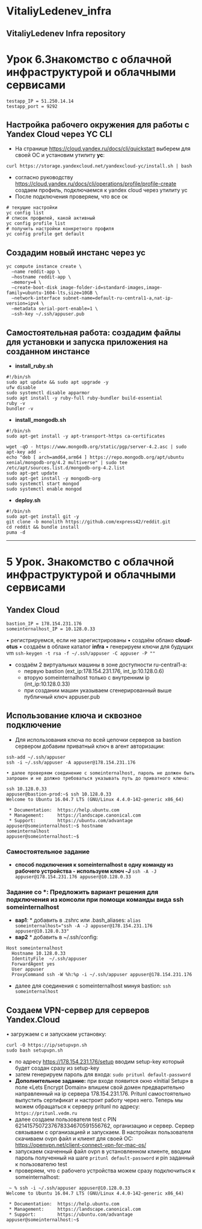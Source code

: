 # VitaliyLedenev_infra
VitaliyLedenev Infra repository
---

# Урок 6.Знакомство с облачной инфраструктурой и облачными сервисами

```
testapp_IP = 51.250.14.14
testapp_port = 9292
```
## Настройка рабочего окружения для работы с Yandex Cloud через YC CLI
* На странице https://cloud.yandex.ru/docs/cli/quickstart выберем  для своей ОС и установим утилиту **yc**:

`curl https://storage.yandexcloud.net/yandexcloud-yc/install.sh | bash`

* согласно руководству https://cloud.yandex.ru/docs/cli/operations/profile/profile-create создаем профиль, подключаемся  к yandex cloud через утилиту yc
* После подключения проверяем, что все ок
```
# текущие настройки
yc config list
# список профилей, какой активный
yc config profile list
# получить настройки конкретного профиля
yc config profile get default
```

## Создадим новый инстанс через yc
```
yc compute instance create \
  —name reddit-app \
  —hostname reddit-app \
  —memory=4 \
  —create-boot-disk image-folder-id=standard-images,image-family=ubuntu-1604-lts,size=10GB \
  —network-interface subnet-name=default-ru-central1-a,nat-ip-version=ipv4 \
  —metadata serial-port-enable=1 \
  —ssh-key ~/.ssh/appuser.pub
```


## Самостоятельная работа: создадим файлы для установки и запуска приложения на созданном инстансе
* **install_ruby.sh**
```
#!/bin/sh
sudo apt update && sudo apt upgrade -y
ufw disable
sudo systemctl disable apparmor
sudo apt install -y ruby-full ruby-bundler build-essential
ruby -v
bundler -v
```
* **install_mongodb.sh**
```
#!/bin/sh
sudo apt-get install -y apt-transport-https ca-certificates

wget -qO - https://www.mongodb.org/static/pgp/server-4.2.asc | sudo apt-key add -
echo "deb [ arch=amd64,arm64 ] https://repo.mongodb.org/apt/ubuntu xenial/mongodb-org/4.2 multiverse" | sudo tee /etc/apt/sources.list.d/mongodb-org-4.2.list
sudo apt-get update
sudo apt-get install -y mongodb-org
sudo systemctl start mongod
sudo systemctl enable mongod
```
* **deploy.sh**
```
#!/bin/sh
sudo apt-get install git -y
git clone -b monolith https://github.com/express42/reddit.git
cd reddit && bundle install
puma -d
```



---




# 5 Урок. Знакомство с облачной инфраструктурой и облачными сервисами
## Yandex Cloud
```
bastion_IP = 178.154.231.176
someinternalhost_IP = 10.128.0.33
```

• регистрируемся, если не зарегистрированы
• создаём облако **cloud-otus**
• создаём в облаке каталог **infra**
• генерируем ключи для будущих vm
`ssh-keygen -t rsa -f ~/.ssh/appuser -C appuser -P ""`
* создаём 2 виртуальных машины в  зоне доступности ru-central1-a:
	* первую bastion (ext_ip:178.154.231.176, int_ip:10.128.0.6)
	* вторую someinternalhost только с внутренним ip (int_ip:10.128.0.33)
	* при создании машин указываем сгенерированный выше публичный ключ appuser.pub

## Использование ключа и сквозное подключение
* Для использования ключа по всей цепочки серверов за bastion сервером  добавим приватный ключ в агент авторизации:
```
ssh-add ~/.ssh/appuser
ssh -i ~/.ssh/appuser -A appuser@178.154.231.176
```
	• далее проверяем соединение с someinternalhost, пароль не должен быть запрошен и не должно требоваться указывать путь до приватного ключа:
```
ssh 10.128.0.33
appuser@bastion-prod:~$ ssh 10.128.0.33
Welcome to Ubuntu 16.04.7 LTS (GNU/Linux 4.4.0-142-generic x86_64)

 * Documentation:  https://help.ubuntu.com
 * Management:     https://landscape.canonical.com
 * Support:        https://ubuntu.com/advantage
appuser@someinternalhost:~$ hostname
someinternalhost
appuser@someinternalhost:~$
```

### Самостоятельное задание
* **способ подключения к someinternalhost в одну команду из рабочего устройства - используем ключ -J**
`ssh -A -J appuser@178.154.231.176 appuser@10.128.0.33`
### Задание со *: Предложить вариант решения для подключения из консоли при помощи команды вида ssh someinternalhost
* **вар1**:
		* добавить в .zshrc или .bash_aliases:
	`alias someinternalhost="ssh -A -J appuser@178.154.231.176 appuser@10.128.0.33"`
* **вар2**
		* добавить в  ~/.ssh/config:
```
Host someinternalhost
  Hostname 10.128.0.33
  IdentityFile  ~/.ssh/appuser
  ForwardAgent yes
  User appuser
  ProxyCommand ssh -W %h:%p -i ~/.ssh/appuser appuser@178.154.231.176
```

* далее для соединения c someinternalhost минуя bastion:
`ssh someinternalhost`
## Создаем VPN-сервер для серверов Yandex.Cloud
• загружаем с и запускаем установку:
```
curl -O https://ip/setupvpn.sh
sudo bash setupvpn.sh
```
* по адресу https://178.154.231.176/setup вводим  setup-key который будет создан сразу из setup-key
* затем генерируем пароль для входа:
`sudo pritunl default-password`
* **Дополнительное задание:** при входе появится окно «Initial Setup» в поле «Lets Encrypt Domain»  впишем свой домен предварительно направленный на ip сервера  178.154.231.176. Pritunl самостоятельно выпустить сертификат и настроит работу через него. Теперь мы можем обращаться к серверу pritunl по адресу:
`https://pritunl.vedm.ru`
* далее создаем пользователя test с PIN 6214157507237678334670591556762, организацию и сервер. Сервер связываем с организацией и запускаем. В настройках пользователя скачиваем ovpn файл и клиент для своей ОС: https://openvpn.net/client-connect-vpn-for-mac-os/
* запускаем скаченный файл ovpn в установленном клиенте, вводим пароль полученный на шаге `pritunl default-password` и pin заданный к пользователю test
* проверяем, что с рабочего устройства можем сразу подключиться к someinternalhost:
```
 ~ % ssh -i ~/.ssh/appuser appuser@10.128.0.33
Welcome to Ubuntu 16.04.7 LTS (GNU/Linux 4.4.0-142-generic x86_64)

 * Documentation:  https://help.ubuntu.com
 * Management:     https://landscape.canonical.com
 * Support:        https://ubuntu.com/advantage
appuser@someinternalhost:~$
```

